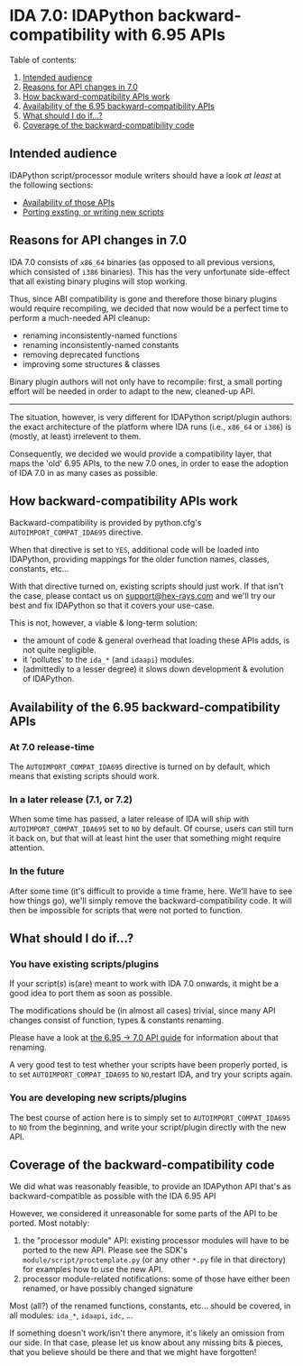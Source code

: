 
# IDA 7.0: IDAPython backward-compatibility with 6.95 APIs

Table of contents:

1. <a href="#intended">Intended audience</a>
1. <a href="#reasons">Reasons for API changes in 7.0</a>
1. <a href="#how">How backward-compatibility APIs work</a>
1. <a href="#availability">Availability of the 6.95 backward-compatibility APIs</a>
1. <a href="#take-action">What should I do if...?</a>
1. <a href="#coverage">Coverage of the backward-compatibility code</a>


## <span id="intended">Intended audience</span>

IDAPython script/processor module writers should have a
look *at least* at the following sections:

* <a href="#availability">Availability of those APIs</a>
* <a href="#take-action">Porting exsting, or writing new scripts</a>

## <span id="reasons">Reasons for API changes in 7.0</span>

IDA 7.0 consists of `x86_64` binaries (as opposed to all previous versions,
which consisted of `i386` binaries). This has the very unfortunate
side-effect that all existing binary plugins will stop working.

Thus, since ABI compatibility is gone and therefore those binary plugins
would require recompiling, we decided that now would be a perfect time
to perform a much-needed API cleanup:

- renaming inconsistently-named functions
- renaming inconsistently-named constants
- removing deprecated functions
- improving some structures & classes

Binary plugin authors will not only have to recompile: first, a small
porting effort will be needed in order to adapt to the new, cleaned-up API.

---

The situation, however, is very different for IDAPython script/plugin
authors: the exact architecture of the platform where IDA runs (i.e.,
`x86_64` or `i386`) is (mostly, at least) irrelevent to them.

Consequently, we decided we would provide a compatibility layer, that
maps the 'old' 6.95 APIs, to the new 7.0 ones, in order to ease the
adoption of IDA 7.0 in as many cases as possible.

## <span id="how">How backward-compatibility APIs work</span>

Backward-compatibility is provided by python.cfg's
`AUTOIMPORT_COMPAT_IDA695` directive.

When that directive is set to `YES`, additional code will be loaded
into IDAPython, providing mappings for the older function names, classes,
constants, etc...

With that directive turned on, existing scripts should just work.
If that isn't the case, please contact us on
[support@hex-rays.com](mailto:support@hex-rays.com) and we'll try our
best and fix IDAPython so that it covers your use-case.

This is not, however, a viable & long-term solution:

- the amount of code & general overhead that loading these APIs adds, is not quite negligible.
- it 'pollutes' to the `ida_*` (and `idaapi`) modules.
- (admittedly to a lesser degree) it slows down development & evolution of IDAPython.

## <span id="availability">Availability of the 6.95 backward-compatibility APIs</span>

### At 7.0 release-time

The `AUTOIMPORT_COMPAT_IDA695` directive is turned on by default, which
means that existing scripts should work.

### In a later release (7.1, or 7.2)

When some time has passed, a later release of IDA will ship with
`AUTOIMPORT_COMPAT_IDA695` set to `NO` by default.
Of course, users can still turn it back on, but that will at
least hint the user that something might require attention.

### In the future

After some time (it's difficult to provide a time frame, here. We'll
have to see how things go), we'll simply remove the
backward-compatibility code. It will then be impossible for
scripts that were not ported to function.

## <span id="take-action">What should I do if...?</span>

### You have existing scripts/plugins

If your script(s) is(are) meant to work with IDA 7.0 onwards,
it might be a good idea to port them as soon as possible.

The modifications should be (in almost all cases) trivial,
since many API changes consist of function, types & constants
renaming.

Please have a look at [the 6.95 &rarr; 7.0 API guide](api_map.html)
for information about that renaming.

A very good test to test whether your scripts have been
properly ported, is to set `AUTOIMPORT_COMPAT_IDA695` to
`NO`,restart IDA, and try your scripts again.

### You are developing new scripts/plugins

The best course of action here is to simply set to
`AUTOIMPORT_COMPAT_IDA695` to `NO` from the beginning, and
write your script/plugin directly with the new API.

## <span id="coverage">Coverage of the backward-compatibility code</span>

We did what was reasonably feasible, to provide an IDAPython API
that's as backward-compatible as possible with the IDA 6.95 API

However, we considered it unreasonable for some parts of the API
to be ported. Most notably:

1. the "processor module" API: existing processor modules will
   have to be ported to the new API. Please see the SDK's
   `module/script/proctemplate.py` (or any other `*.py` file in
   that directory) for examples how to use the new API.
1. processor module-related notifications: some of those have
   either been renamed, or have possibly changed signature

Most (all?) of the renamed functions, constants, etc... should be
covered, in all modules: `ida_*`, `idaapi`, `idc`, ...

If something doesn't work/isn't there anymore, it's likely an
omission from our side. In that case, please let us know about
any missing bits & pieces, that you believe should be there and
that we might have forgotten!
